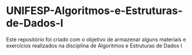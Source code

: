 # UNIFESP-Algoritmos-e-Estruturas-de-Dados-I
Este repositório foi criado com o objetivo de armazenar alguns materiais e exercícios realizados na disciplina de Algoritmos e Estruturas de Dados I
